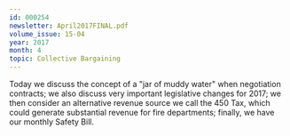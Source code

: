 ```yaml
---
id: 000254
newsletter: April2017FINAL.pdf
volume_issue: 15-04
year: 2017
month: 4
topic: Collective Bargaining
---
```


Today we discuss the concept of a "jar of muddy water" when negotiation contracts; we also discuss very important legislative changes for 2017; we then consider an alternative revenue source we call the 450 Tax, which could generate substantial revenue for fire departments; finally, we have our monthly Safety Bill.